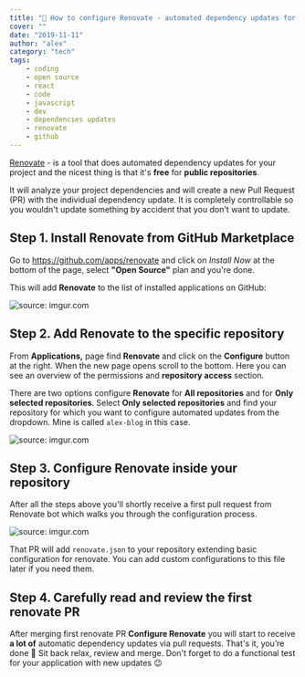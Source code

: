 ```yaml
---
title: "🤖 How to configure Renovate - automated dependency updates for your project"
cover: ""
date: "2019-11-11"
author: "alex"
category: "tech"
tags: 
    - coding
    - open source
    - react
    - code
    - javascript
    - dev
    - dependencies updates
    - renovate
    - github
---
```


[Renovate](https://github.com/renovatebot/renovate) - is a tool that does automated dependency updates for your project and the nicest thing is that it's **free** for **public repositories**.

It will analyze your project dependencies and will create a new Pull Request (PR) with the individual dependency update. It is completely controllable so you wouldn't update something by accident that you don't want to update.

## Step 1. Install Renovate from GitHub Marketplace

Go to https://github.com/apps/renovate and click on _Install Now_ at the bottom of the page, select **"Open Source"** plan and you're done.

This will add **Renovate** to the list of installed applications on GitHub:

<img src="https://i.imgur.com/v0qMWVzl.png" title="source: imgur.com" />

## Step 2. Add Renovate to the specific repository

From **Applications,** page find **Renovate** and click on the **Configure** button at the right. When the new page opens scroll to the bottom. Here you can see an overview of the permissions and **repository access** section.

There are two options configure **Renovate** for **All repositories** and for **Only selected repositories**. Select **Only selected repositories** and find your repository for which you want to configure automated updates from the dropdown. Mine is called `alex-blog` in this case.

<img src="https://i.imgur.com/GFW4789l.png" title="source: imgur.com" />

## Step 3. Configure Renovate inside your repository

After all the steps above you'll shortly receive a first pull request from Renovate bot which walks you through the configuration process.

<img src="https://i.imgur.com/cDLbiDTl.png" title="source: imgur.com" />

That PR will add `renovate.json` to your repository extending basic configuration for renovate. You can add custom configurations to this file later if you need them.

## Step 4. Carefully read and review the first renovate PR

After merging first renovate PR **Configure Renovate** you will start to receive **a lot of** automatic dependency updates via pull requests. That's it, you’re done 🙂 Sit back relax, review and merge. Don't forget to do a functional test for your application with new updates 😉
